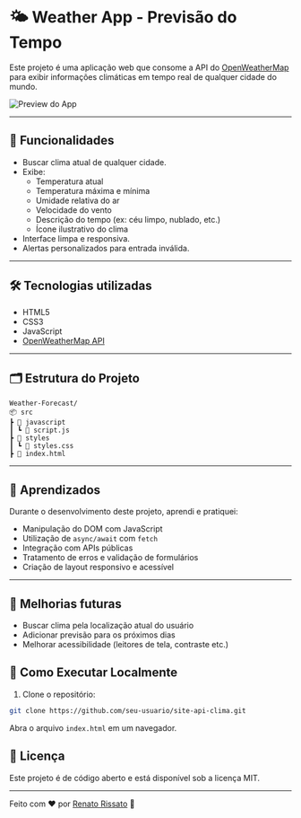 # 🌤️ Weather App - Previsão do Tempo

Este projeto é uma aplicação web que consome a API do [OpenWeatherMap](https://openweathermap.org/) para exibir informações climáticas em tempo real de qualquer cidade do mundo.

<img src="../Images/1.png" alt="Preview do App" >

---

## 🚀 Funcionalidades

- Buscar clima atual de qualquer cidade.
- Exibe:
  - Temperatura atual
  - Temperatura máxima e mínima
  - Umidade relativa do ar
  - Velocidade do vento
  - Descrição do tempo (ex: céu limpo, nublado, etc.)
  - Ícone ilustrativo do clima
- Interface limpa e responsiva.
- Alertas personalizados para entrada inválida.

---

## 🛠️ Tecnologias utilizadas

- HTML5
- CSS3
- JavaScript
- [OpenWeatherMap API](https://openweathermap.org/current)

---

## 🗂️ Estrutura do Projeto
```
Weather-Forecast/
📦 src
┣ 📂 javascript
┃ ┗ 📄 script.js
┣ 📂 styles
┃ ┗ 📄 styles.css
┣ 📄 index.html
```
---

## 🧠 Aprendizados

Durante o desenvolvimento deste projeto, aprendi e pratiquei:

- Manipulação do DOM com JavaScript
- Utilização de `async/await` com `fetch`
- Integração com APIs públicas
- Tratamento de erros e validação de formulários
- Criação de layout responsivo e acessível

---

## 📌 Melhorias futuras

- Buscar clima pela localização atual do usuário
- Adicionar previsão para os próximos dias
- Melhorar acessibilidade (leitores de tela, contraste etc.)

## 📌 Como Executar Localmente

1. Clone o repositório:

```bash
git clone https://github.com/seu-usuario/site-api-clima.git
```

Abra o arquivo `index.html` em um navegador.

## 📜 Licença
Este projeto é de código aberto e está disponível sob a licença MIT.

---

Feito com ❤️ por [Renato Rissato](https://github.com/RenatoRissato) 🚀
